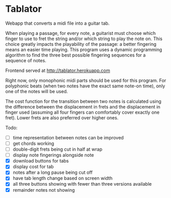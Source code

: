 # Tablator

Webapp that converts a midi file into a guitar tab.

When playing a passage, for every note, a guitarist must choose which finger to use to fret the string and/or which string to play the note on. This choice greatly impacts the playability of the passage: a better fingering means an easier time playing. This program uses a dynamic programming algorithm to find the three best possible fingering sequences for a sequence of notes. 

Frontend served at http://tablator.herokuapp.com

Right now, only monophonic midi parts should be used for this program. For polyphonic beats (when two notes have the exact same note-on time), only one of the notes will be used.

The cost function for the transition between two notes is calculated using the difference between the displacement in frets and the displacement in finger used (assuming all four fingers can comfortably cover exactly one fret). Lower frets are also preferred over higher ones.

Todo:

- [ ] time representation between notes can be improved
- [ ] get chords working
- [ ] double-digit frets being cut in half at wrap
- [ ] display note fingerings alongside note
- [x] download buttons for tabs
- [x] display cost for tab
- [x] notes after a long pause being cut off
- [x] have tab length change based on screen width
- [x] all three buttons showing with fewer than three versions available
- [x] remainder notes not showing
